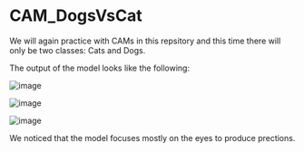 # CAM_DogsVsCat
We will again practice with CAMs in this repsitory and this time there will only be two classes: Cats and Dogs.

The output of the model looks like the following:

![image](https://user-images.githubusercontent.com/64538407/112713720-a878a300-8ee7-11eb-9418-7ebeb70b5135.png)

![image](https://user-images.githubusercontent.com/64538407/112713722-af9fb100-8ee7-11eb-95cb-0d9300f67d77.png)


![image](https://user-images.githubusercontent.com/64538407/112713726-b5959200-8ee7-11eb-8178-c15aa025ab3f.png)


We noticed that the model focuses mostly on the eyes to produce prections.
